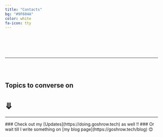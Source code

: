 ```yaml
---
title: "Contacts"
bg: "#9F604A"
color: white
fa-icon: tty
---
```


<h1>
<span>
<a href="https://github.com/GOSHROW">
<i class="fa fa-github fa-2x" aria-hidden="true"></i>
</a>
</span>
<span>
<a href="https://linkedin.com/in/goshrow">
<i class="fa fa-linkedin fa-2x" aria-hidden="true"></i>
</a>
</span>
<span>
<a href="https://instagram.com/swapnil._ghosh">
<i class="fa fa-instagram fa-2x" aria-hidden="true"></i>
</a>
</span>
<!-- <span>
<a href="https://twitter.com/_goshrow">
<i class="fa fa-twitter fa-2x" aria-hidden="true"></i>
</a>
</span> -->
<span>
<a href="https://open.spotify.com/user/u5j9cnqusvh2h4h16e4rzmhpi?si=IGb7IC65RuqGupxox75A6A">
<i class="fa fa-spotify fa-2x" aria-hidden="true"></i>
</a>
</span> 
<br/>
<span>
<a href="mailto:goshrow@gmail.com">
<i class="fa fa-envelope fa-2x" aria-hidden="true"></i>
</a>
</span>
<span>
<a href="mailto:abhroindia@gmail.com">
<i class="fa fa-envelope-o fa-2x" aria-hidden="true"></i>
</a>
</span>
<!-- <span>
<a href="mailto:goshrow@protonmail.com">
<i class="fa fa-envelope-square fa-2x" aria-hidden="true"></i>
</a>
</span> -->
</h1>

<hr/>

<br>
<br>

<style>
    .reveal{ display: none;}
    .expand-area{ cursor: pointer; }
</style>

<script>
$(document).ready(function(){
  $(".expand-area").click(function(){
    $(".reveal").slideToggle(300);
  });
});
</script>


## Topics to converse on

<h1 class = "expand-area">&#10507;</h1>
<div class = "reveal" markdown="1">
<br>

* My Experiments with Window Managers and Distros.
* Anything with the words GTA 3D universe in it.
* Rock Bands and the branching of their genres.
* WebComics.
* Movies, Any.
* Interpreted Languages.
* *Anything that is even remotely fun to discuss about.*
<br/>
<br/>
<br/>
<br/>
<br/>
</div>
<hr/>
### Check out my [Updates](https://doing.goshrow.tech) as well !!
### Or wait till I write something on [my blog page](https://goshrow.tech/blog) 😊
